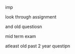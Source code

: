 imp

look through assignment 

and old questiosn 

mid term exam 

atleast old past 2 year questipn
